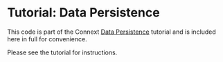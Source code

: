 # Tutorial: Data Persistence

This code is part of the Connext [Data Persistence](https://community.rti.com/static/documentation/developers/learn/data-persistence.html)
tutorial and is included here in full for convenience.

Please see the tutorial for instructions.
